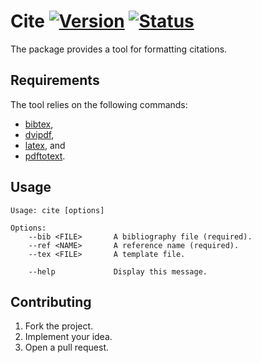 # Cite [![Version][version-img]][version-url] [![Status][status-img]][status-url]

The package provides a tool for formatting citations.

## Requirements

The tool relies on the following commands:

* [bibtex][1],
* [dvipdf][2],
* [latex][3], and
* [pdftotext][4].

## Usage

```
Usage: cite [options]

Options:
    --bib <FILE>       A bibliography file (required).
    --ref <NAME>       A reference name (required).
    --tex <FILE>       A template file.

    --help             Display this message.
```

## Contributing

1. Fork the project.
2. Implement your idea.
3. Open a pull request.

[1]: http://www.bibtex.org
[2]: http://linux.die.net/man/1/dvipdf
[3]: http://www.latex-project.org
[4]: http://www.foolabs.com/xpdf

[version-img]: https://img.shields.io/crates/v/cite.svg
[version-url]: https://crates.io/crates/cite
[status-img]: https://travis-ci.org/IvanUkhov/cite.svg?branch=master
[status-url]: https://travis-ci.org/IvanUkhov/cite
